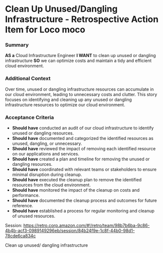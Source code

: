 
# Clean Up Unused/Dangling Infrastructure - Retrospective Action Item for Loco moco
### Summary
**AS a** Cloud Infrastructure Engineer
**I WANT** to clean up unused or dangling infrastructure
**SO** we can optimize costs and maintain a tidy and efficient cloud environment.

### Additional Context
Over time, unused or dangling infrastructure resources can accumulate in our cloud environment, leading to unnecessary costs and clutter. This story focuses on identifying and cleaning up any unused or dangling infrastructure resources to optimize our cloud environment.

### Acceptance Criteria

- **Should have** conducted an audit of our cloud infrastructure to identify unused or dangling resources.
- **Should have** documented and categorized the identified resources as unused, dangling, or unnecessary.
- **Should have** reviewed the impact of removing each identified resource on our applications and services.
- **Should have** created a plan and timeline for removing the unused or dangling resources.
- **Should have** coordinated with relevant teams or stakeholders to ensure minimal disruption during cleanup.
- **Should have** executed the cleanup plan to remove the identified resources from the cloud environment.
- **Should have** monitored the impact of the cleanup on costs and performance.
- **Should have** documented the cleanup process and outcomes for future reference.
- **Should have** established a process for regular monitoring and cleanup of unused resources.

Session: https://retro.corp.amazon.com/#!/retro/team/98b7b6ba-9c86-4b4b-acf3-0989149296eb/session/84b24f9e-1c8f-44b0-98d1-78cde6ca834c

Clean up unused/ dangling infrastructure

